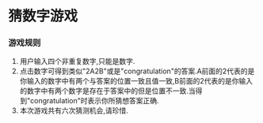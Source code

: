 猜数字游戏
=========

### 游戏规则
1. 用户输入四个非重复数字,只能是数字.
2. 点击数字可得到类似"2A2B"或是"congratulation"的答案.A前面的2代表的是你输入的数字中有两个与答案的位置一致且值一致,B前面的2代表的是你输入的数字中有两个数字是存在于答案中的但是位置不一致.当得到"congratulation"时表示你所猜想答案正确.
3. 本次游戏共有六次猜测机会,请珍惜.

